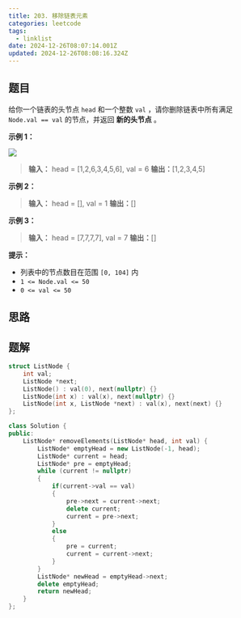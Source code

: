 ```yaml
---
title: 203. 移除链表元素
categories: leetcode
tags:
  - linklist
date: 2024-12-26T08:07:14.001Z
updated: 2024-12-26T08:08:16.324Z
---
```


## 题目

给你一个链表的头节点 `head` 和一个整数 `val` ，请你删除链表中所有满足 `Node.val == val` 的节点，并返回 **新的头节点**
。

**示例 1：**

![](https://assets.leetcode.com/uploads/2021/03/06/removelinked-list.jpg)

> 
> 
> **输入：** head = [1,2,6,3,4,5,6], val = 6
> **输出：**[1,2,3,4,5]
> 

**示例 2：**

> 
> 
> **输入：** head = [], val = 1
> **输出：**[]
> 

**示例 3：**

> 
> 
> **输入：** head = [7,7,7,7], val = 7
> **输出：**[]
> 

**提示：**

  * 列表中的节点数目在范围 `[0, 104]` 内
  * `1 <= Node.val <= 50`
  * `0 <= val <= 50`



## 思路

## 题解

```cpp
struct ListNode {
    int val;
    ListNode *next;
    ListNode() : val(0), next(nullptr) {}
    ListNode(int x) : val(x), next(nullptr) {}
    ListNode(int x, ListNode *next) : val(x), next(next) {}
};

class Solution {
public:
    ListNode* removeElements(ListNode* head, int val) {
        ListNode* emptyHead = new ListNode(-1, head);
        ListNode* current = head;
        ListNode* pre = emptyHead;
        while (current != nullptr) 
        {
            if(current->val == val)
            {
                pre->next = current->next;
                delete current;
                current = pre->next;
            }
            else 
            {
                pre = current;
                current = current->next;
            }
        }
        ListNode* newHead = emptyHead->next;
        delete emptyHead;
        return newHead;
    }
};
```
